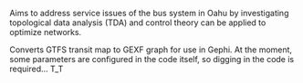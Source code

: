 Aims to address service issues of the bus system in Oahu by investigating topological data analysis (TDA) and control theory can be applied to optimize networks.

Converts GTFS transit map to GEXF graph for use in Gephi.
At the moment, some parameters are configured in the code itself, so digging in the code is required... T_T
